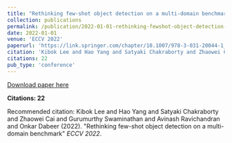 ```yaml
---
title: "Rethinking few-shot object detection on a multi-domain benchmark"
collection: publications
permalink: /publication/2022-01-01-rethinking-fewshot-object-detection-on-a-multidoma
date: 2022-01-01
venue: 'ECCV 2022'
paperurl: 'https://link.springer.com/chapter/10.1007/978-3-031-20044-1_21'
citation: 'Kibok Lee and Hao Yang and Satyaki Chakraborty and Zhaowei Cai and Gurumurthy Swaminathan and Avinash Ravichandran and Onkar Dabeer (2022). &quot;Rethinking few-shot object detection on a multi-domain benchmark&quot; <i>ECCV 2022</i>.'
citations: 22
pub_type: 'conference'
---
```


<a href='https://link.springer.com/chapter/10.1007/978-3-031-20044-1_21'>Download paper here</a>

**Citations: 22**

Recommended citation: Kibok Lee and Hao Yang and Satyaki Chakraborty and Zhaowei Cai and Gurumurthy Swaminathan and Avinash Ravichandran and Onkar Dabeer (2022). "Rethinking few-shot object detection on a multi-domain benchmark" <i>ECCV 2022</i>.